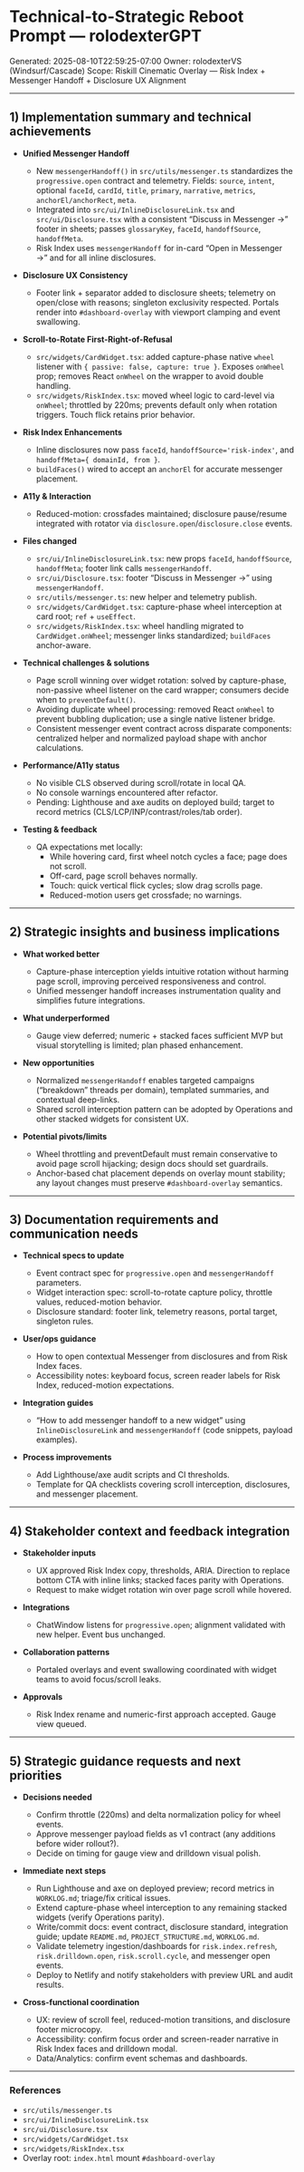 # Technical-to-Strategic Reboot Prompt — rolodexterGPT

Generated: 2025-08-10T22:59:25-07:00
Owner: rolodexterVS (Windsurf/Cascade)
Scope: Riskill Cinematic Overlay — Risk Index + Messenger Handoff + Disclosure UX Alignment

---

## 1) Implementation summary and technical achievements

- __Unified Messenger Handoff__
  - New `messengerHandoff()` in `src/utils/messenger.ts` standardizes the `progressive.open` contract and telemetry. Fields: `source`, `intent`, optional `faceId`, `cardId`, `title`, `primary`, `narrative`, `metrics`, `anchorEl/anchorRect`, `meta`.
  - Integrated into `src/ui/InlineDisclosureLink.tsx` and `src/ui/Disclosure.tsx` with a consistent “Discuss in Messenger →” footer in sheets; passes `glossaryKey`, `faceId`, `handoffSource`, `handoffMeta`.
  - Risk Index uses `messengerHandoff` for in-card “Open in Messenger →” and for all inline disclosures.

- __Disclosure UX Consistency__
  - Footer link + separator added to disclosure sheets; telemetry on open/close with reasons; singleton exclusivity respected. Portals render into `#dashboard-overlay` with viewport clamping and event swallowing.

- __Scroll-to-Rotate First-Right-of-Refusal__
  - `src/widgets/CardWidget.tsx`: added capture-phase native `wheel` listener with `{ passive: false, capture: true }`. Exposes `onWheel` prop; removes React `onWheel` on the wrapper to avoid double handling.
  - `src/widgets/RiskIndex.tsx`: moved wheel logic to card-level via `onWheel`; throttled by 220ms; prevents default only when rotation triggers. Touch flick retains prior behavior.

- __Risk Index Enhancements__
  - Inline disclosures now pass `faceId`, `handoffSource='risk-index'`, and `handoffMeta={ domainId, from }`.
  - `buildFaces()` wired to accept an `anchorEl` for accurate messenger placement.

- __A11y & Interaction__
  - Reduced-motion: crossfades maintained; disclosure pause/resume integrated with rotator via `disclosure.open`/`disclosure.close` events.

- __Files changed__
  - `src/ui/InlineDisclosureLink.tsx`: new props `faceId`, `handoffSource`, `handoffMeta`; footer link calls `messengerHandoff`.
  - `src/ui/Disclosure.tsx`: footer “Discuss in Messenger →” using `messengerHandoff`.
  - `src/utils/messenger.ts`: new helper and telemetry publish.
  - `src/widgets/CardWidget.tsx`: capture-phase wheel interception at card root; `ref` + `useEffect`.
  - `src/widgets/RiskIndex.tsx`: wheel handling migrated to `CardWidget.onWheel`; messenger links standardized; `buildFaces` anchor-aware.

- __Technical challenges & solutions__
  - Page scroll winning over widget rotation: solved by capture-phase, non-passive wheel listener on the card wrapper; consumers decide when to `preventDefault()`.
  - Avoiding duplicate wheel processing: removed React `onWheel` to prevent bubbling duplication; use a single native listener bridge.
  - Consistent messenger event contract across disparate components: centralized helper and normalized payload shape with anchor calculations.

- __Performance/A11y status__
  - No visible CLS observed during scroll/rotate in local QA.
  - No console warnings encountered after refactor.
  - Pending: Lighthouse and axe audits on deployed build; target to record metrics (CLS/LCP/INP/contrast/roles/tab order).

- __Testing & feedback__
  - QA expectations met locally:
    - While hovering card, first wheel notch cycles a face; page does not scroll.
    - Off-card, page scroll behaves normally.
    - Touch: quick vertical flick cycles; slow drag scrolls page.
    - Reduced-motion users get crossfade; no warnings.

---

## 2) Strategic insights and business implications

- __What worked better__
  - Capture-phase interception yields intuitive rotation without harming page scroll, improving perceived responsiveness and control.
  - Unified messenger handoff increases instrumentation quality and simplifies future integrations.

- __What underperformed__
  - Gauge view deferred; numeric + stacked faces sufficient MVP but visual storytelling is limited; plan phased enhancement.

- __New opportunities__
  - Normalized `messengerHandoff` enables targeted campaigns (“breakdown” threads per domain), templated summaries, and contextual deep-links.
  - Shared scroll interception pattern can be adopted by Operations and other stacked widgets for consistent UX.

- __Potential pivots/limits__
  - Wheel throttling and preventDefault must remain conservative to avoid page scroll hijacking; design docs should set guardrails.
  - Anchor-based chat placement depends on overlay mount stability; any layout changes must preserve `#dashboard-overlay` semantics.

---

## 3) Documentation requirements and communication needs

- __Technical specs to update__
  - Event contract spec for `progressive.open` and `messengerHandoff` parameters.
  - Widget interaction spec: scroll-to-rotate capture policy, throttle values, reduced-motion behavior.
  - Disclosure standard: footer link, telemetry reasons, portal target, singleton rules.

- __User/ops guidance__
  - How to open contextual Messenger from disclosures and from Risk Index faces.
  - Accessibility notes: keyboard focus, screen reader labels for Risk Index, reduced-motion expectations.

- __Integration guides__
  - “How to add messenger handoff to a new widget” using `InlineDisclosureLink` and `messengerHandoff` (code snippets, payload examples).

- __Process improvements__
  - Add Lighthouse/axe audit scripts and CI thresholds.
  - Template for QA checklists covering scroll interception, disclosures, and messenger placement.

---

## 4) Stakeholder context and feedback integration

- __Stakeholder inputs__
  - UX approved Risk Index copy, thresholds, ARIA. Direction to replace bottom CTA with inline links; stacked faces parity with Operations.
  - Request to make widget rotation win over page scroll while hovered.

- __Integrations__
  - ChatWindow listens for `progressive.open`; alignment validated with new helper. Event bus unchanged.

- __Collaboration patterns__
  - Portaled overlays and event swallowing coordinated with widget teams to avoid focus/scroll leaks.

- __Approvals__
  - Risk Index rename and numeric-first approach accepted. Gauge view queued.

---

## 5) Strategic guidance requests and next priorities

- __Decisions needed__
  - Confirm throttle (220ms) and delta normalization policy for wheel events.
  - Approve messenger payload fields as v1 contract (any additions before wider rollout?).
  - Decide on timing for gauge view and drilldown visual polish.

- __Immediate next steps__
  - Run Lighthouse and axe on deployed preview; record metrics in `WORKLOG.md`; triage/fix critical issues.
  - Extend capture-phase wheel interception to any remaining stacked widgets (verify Operations parity).
  - Write/commit docs: event contract, disclosure standard, integration guide; update `README.md`, `PROJECT_STRUCTURE.md`, `WORKLOG.md`.
  - Validate telemetry ingestion/dashboards for `risk.index.refresh`, `risk.drilldown.open`, `risk.scroll.cycle`, and messenger open events.
  - Deploy to Netlify and notify stakeholders with preview URL and audit results.

- __Cross-functional coordination__
  - UX: review of scroll feel, reduced-motion transitions, and disclosure footer microcopy.
  - Accessibility: confirm focus order and screen-reader narrative in Risk Index faces and drilldown modal.
  - Data/Analytics: confirm event schemas and dashboards.

---

### References
- `src/utils/messenger.ts`
- `src/ui/InlineDisclosureLink.tsx`
- `src/ui/Disclosure.tsx`
- `src/widgets/CardWidget.tsx`
- `src/widgets/RiskIndex.tsx`
- Overlay root: `index.html` mount `#dashboard-overlay`

